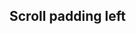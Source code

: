 ## Scroll padding left

<!-- <values.scrollPaddingLeft> -->
<!-- </values.scrollPaddingLeft> -->

<!-- <variants.scrollPaddingLeft> -->
<!-- </variants.scrollPaddingLeft> -->
